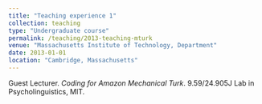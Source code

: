 ```yaml
---
title: "Teaching experience 1"
collection: teaching
type: "Undergraduate course"
permalink: /teaching/2013-teaching-mturk
venue: "Massachusetts Institute of Technology, Department"
date: 2013-01-01
location: "Cambridge, Massachusetts"
---
```


Guest Lecturer. <i>Coding for Amazon Mechanical Turk</i>. 9.59/24.905J Lab in Psycholinguistics, MIT.